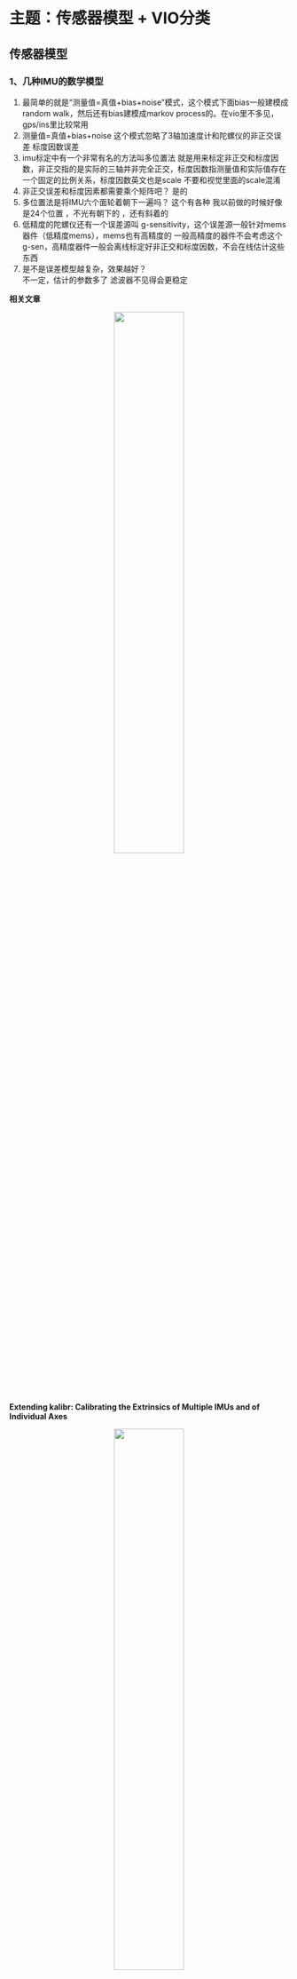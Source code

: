 # 主题：传感器模型 + VIO分类


## 传感器模型

### 1、几种IMU的数学模型

1. 最简单的就是“测量值=真值+bias+noise”模式，这个模式下面bias一般建模成random walk，然后还有bias建模成markov process的。在vio里不多见，gps/ins里比较常用
2. 测量值=真值+bias+noise 这个模式忽略了3轴加速度计和陀螺仪的非正交误差 标度因数误差
3. imu标定中有一个非常有名的方法叫多位置法 就是用来标定非正交和标度因数，非正交指的是实际的三轴并非完全正交，标度因数指测量值和实际值存在一个固定的比例关系，标度因数英文也是scale 不要和视觉里面的scale混淆
4. 非正交误差和标度因素都需要乘个矩阵吧？
   是的
5. 多位置法是将IMU六个面轮着朝下一遍吗？
   这个有各种 我以前做的时候好像是24个位置 ，不光有朝下的 ，还有斜着的
6. 低精度的陀螺仪还有一个误差源叫 g-sensitivity，这个误差源一般针对mems器件（低精度mems），mems也有高精度的 一般高精度的器件不会考虑这个g-sen，高精度器件一般会离线标定好非正交和标度因数，不会在线估计这些东西
7. 是不是误差模型越复杂，效果越好？   
   不一定，估计的参数多了 滤波器不见得会更稳定

**相关文章**
<center>
<img src="../assets/imgs/2019-05-26-1.png" width = "50%" >
</center>

**Extending kalibr: Calibrating the Extrinsics of Multiple IMUs and of Individual Axes**
 
  
<center>
<img src="../assets/imgs/2019-05-26-2.png" width = "50%" >
</center>


**High-fidelity Sensor Modeling and Self-Calibration in Vision-aided Inertial Navigation 李明阳**

### 2、Mems指的是什么
https://baike.baidu.com/item/%E5%BE%AE%E6%9C%BA%E7%94%B5%E7%B3%BB%E7%BB%9F/1718090?fromtitle=MEMS&fromid=686299&fr=aladdin

### 3、事件相机在SLAM中的数学模型
1. 没玩过事件相机，只是从资料看，推测它就是 vo
2. event我记得说是对于光暗变化剧烈的时候效果也不错
3. 事件相机，就是帧率高， 低光照下也有特征点。 没有imu也能跟踪的好。  就是传感器好，而且还省电

### 4、鱼眼相机的高畸变在SLAM中是如何处理的？是畸变矫正还是特别的相机模型
1. 鱼眼用立方体投影模型比较好
2. 或者投影到一个平面，我觉得更好的思路还是用六面体把鱼眼拆成更多透视，而不是一个平面
3. 我觉得可以去看camodocal 就vins提供的那个，有很多相机模型
<center>
<img src="../assets/imgs/2019-05-26-3.png" width = "50%" >
</center>


<center>
<img src="../assets/imgs/2019-05-26-4.png" width = "80%" >
</center>

**相关文章**

**Large-Scale Direct SLAM and 3D Reconstruction in Real-Time ， PhD Thesis  Jakob-Julian Engel**

**A Generic Camera Model and Calibration Method for Conventional, Wide-Angle, and Fish-Eye Lenses**

### 5、畸变对feature tracking的影响
1. 有些论文提到做畸变矫正再tracking一个是增加计算负担，另外一个是矫正中使用差值方法引入人工像素，会对结果有影响，有的做法是修改klt（kanada lucas tracking）的运动模型，之前假设是线性运动的，有的会使用考虑畸变的运动模型

2. klt跟踪的时候 有运动模型的嘛？不是直接迭代吗？
<center>
<img src="../assets/imgs/2019-05-26-5.png" width = "50%" >
</center>

3. 还有这些运动模型的增加会不会引入额外计算量呢？会增加一些，大概15%这个论文提到，但是畸变大的情况下，效提升果比较明早。畸变小的情况没必要，所以要结合使用相机和参数设计motion model
4. 这里是物方还是像方的运动模型？就是是相机的运动还是像素的运动啊？
   应该是像素的，感觉是像方
5. 是指光流局部匹配时的模型吧？这个是说patch的模型？
   嗯，感觉是，我大概理解是之前是假设像素的patch是平的，现在不这么假设了，想当于对这个小patch做畸变矫正。畸变导致小patch形变 需要设计模型来矫正这个东西 再来算intensity error


### 6、卷帘相机的影响
1. 卷帘相机是不是可以理解，自身图像像素都不是同步的？
   是哒，卷帘门就是一行行或者一列列曝光的
2. 不能用于高速运动，自动驾驶好像都不用卷帘，主要是手机上
3. 那用卷帘相机有啥好处吗？
   便宜，现在全局快门也不贵


### 7、双目相机的数学模型 
1. 不就是三角测量算深度么。 然后，双目的图像时间要同步。
2. 标定，纠正 使极线对齐
3. 自标定 也要搞，主要是解决外参的微小形变。
4. 之前有看到一个说法，对极几何层面的双目标定，有优化极限，只能在对极几何误差上做到最优，但是这个结果不是最好的，所以有引入三视图做refine
5. 标定不好，匹配就不会好，深度图就不会好
极线对齐， 就是 双目 不可能完全平行。 通过标定，拿到偏移量(平移，旋转)，然后 纠正图像。 让图像变成平行的。
6. 其实我有一个问题 如果说是鱼眼或者广角的双目 是不是有另外一个什么约束 极线约束是针对透视投影的是吧
7. 我一直觉得把双目简化成一维 会不会增强了系统误差？
   有可能。不改极线，就做出深度图。太先进了，第一次听说。现在流程都是  标定，纠正，匹配，出视差图，出深度图
8. 包括s-msckf以及vins-fusion似乎都不校正？
对 ，我就想说smsckf就是只用来初始化点 外参也不管直接当测量用
9. 其实我觉得多了一个同类型的约束 不见得多了就会精度有提升 」双目不仅是同类型约束吧 还有一个基线长度的新信息
10. 那倒是的 那我想想这个话应该怎么说，不过从重建的角度来讲 可能是你说的那个意思


### 8、双目相机应用中的关键问题
1. 标定
2. 同步也挺麻烦的
3. 在线标定 是个关键问题，主要解决长时间使用后，双目形变的问题。
4. 是不是缺乏一个精准的评判指标也可以认为是解决这个问题的困扰？是啊 我觉得这种东西很多时候只能从最终的定位或者重建结果来看是不是有效果，或者有一个比较好的仿真环境 可以开上帝视角
5. 小觅双目，板子后面在加强板。 所以，双目外参的形变不会太大。 如果，只是pcb板连接双目。 双目长时间后，位移严重，影响效果。  在线标定，解决的是外参的变化的问题。
6. 双目应用中的问题，如果用在建图上，就是 视角没有雷达广。 雷达是360度。 双目取决于FOV。 肯定没有360度。
7. 我遇到的比较多的问题是， 双目跑vins飘——分析一下，还是用户对vio不了解。 拿到相机，大部分对着白墙。 或者，跑的时候翻腕。
8. 翻腕会导致双目飘？
   对，vins会这样，msckf没试过
9.  双目出深度图 都是用点吗，可以用线面做吗？
    有基于面匹配算深度的（面匹配， 算力要大一些。 还有，深度不连续的时候，有时候容易估计错，噪声比较多），目前deep learning做深度，效果也不错


## VIO分类

### 1、在松耦合和紧耦合两类VIO中，有哪些相关工作
1. 紧耦合： vins，viorb，dsvio，svo2.0，msckf，iceba
2. 松耦合：松耦合利用信息不充分 已经没什么人研究了，soft slam里面有个松耦合的东西，用imu结果直接当旋转

### 2、VIO的分类除了紧耦合、松耦合，还有哪些类别
1. 直接法、间接法 
2. 稀疏、 稠密